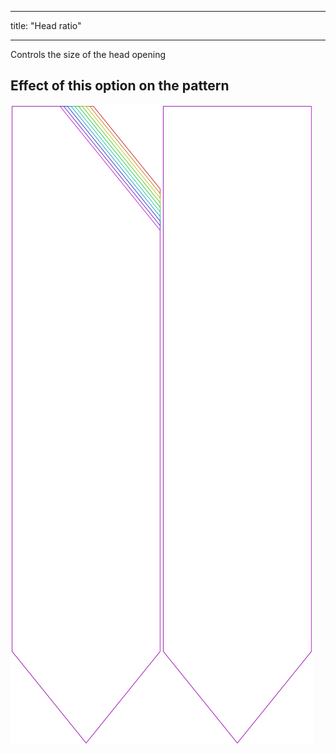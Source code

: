 - - -
title: "Head ratio"
- - -

Controls the size of the head opening

## Effect of this option on the pattern

![This image shows the effect of this option by superimposing several variants that have a different value for this option](walburga_headratio_sample.svg "Effect of this option on the pattern")
